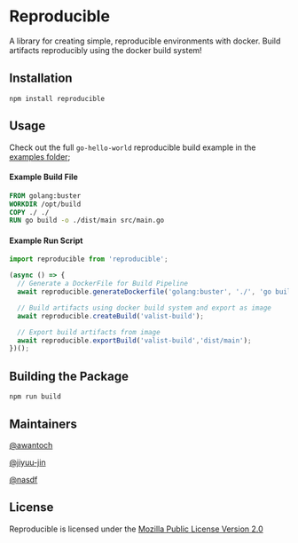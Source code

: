 # Reproducible

A library for creating simple, reproducible environments with docker. Build artifacts reproducibly using the docker build system!

## Installation

```shell
npm install reproducible
```

## Usage

Check out the full `go-hello-world` reproducible build example in the [examples folder](/examples);
#### Example Build File

```Dockerfile
FROM golang:buster
WORKDIR /opt/build
COPY ./ ./
RUN go build -o ./dist/main src/main.go
```

#### Example Run Script

```javascript
import reproducible from 'reproducible';

(async () => {
  // Generate a DockerFile for Build Pipeline
  await reproducible.generateDockerfile('golang:buster', './', 'go build -o ./dist/main src/main.go');

  // Build artifacts using docker build system and export as image
  await reproducible.createBuild('valist-build');

  // Export build artifacts from image
  await reproducible.exportBuild('valist-build','dist/main');
})();
```

## Building the Package

```shell
npm run build
```

## Maintainers

[@awantoch](https://github.com/awantoch)

[@jiyuu-jin](https://github.com/jiyuu-jin)

[@nasdf](https://github.com/nasdf)

## License

Reproducible is licensed under the [Mozilla Public License Version 2.0](https://www.mozilla.org/en-US/MPL/2.0/)